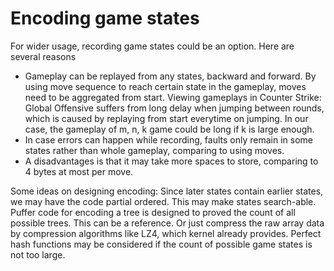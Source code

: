 # Encoding game states
For wider usage, recording game states could be an option. Here are several reasons
* Gameplay can be replayed from any states, backward and forward. By using move sequence to reach certain state in the gameplay, moves need to be aggregated from start. Viewing gameplays in Counter Strike: Global Offensive suffers from long delay when jumping between rounds, which is caused by replaying from start everytime on jumping. In our case, the gameplay of m, n, k game could be long if k is large enough.
* In case errors can happen while recording, faults only remain in some states rather than whole gameplay, comparing to using moves.
* A disadvantages is that it may take more spaces to store, comparing to 4 bytes at most per move.

Some ideas on designing encoding: Since later states contain earlier states, we may have the code partial ordered. This may make states search-able. Puffer code for encoding a tree is designed to proved the count of all possible trees. This can be a reference. Or just compress the raw array data by compression algorithms like LZ4, which kernel already provides. Perfect hash functions may be considered if the count of possible game states is not too large.
